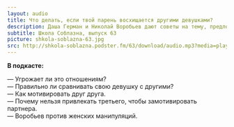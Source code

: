```yaml
---
layout: audio
title: Что делать, если твой парень восхищается другими девушками?
description: Даша Герман и Николай Воробьев дают советы на тему, предложенную слушателями.
subtitle: Школа Соблазна, выпуск 63
picture: shkola-soblazna-63.jpg
src: http://shkola-soblazna.podster.fm/63/download/audio.mp3?media=player
---
```


**В подкасте:**


— Угрожает ли это отношениям?  
— Правильно ли сравнивать свою девушку с другими?  
— Как мотивировать друг друга.  
— Почему нельзя привлекать третьего, чтобы замотивировать партнера.  
— Воробьев против женских манипуляций.   
